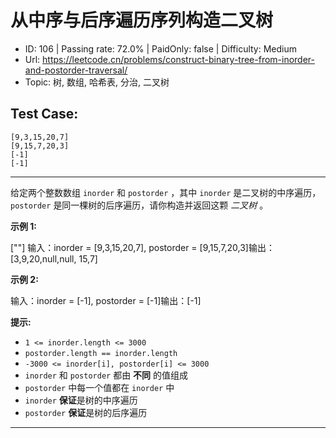 # 从中序与后序遍历序列构造二叉树                                                

* ID: 106     | Passing rate: 72.0% | PaidOnly: false  | Difficulty: Medium 
* Url: https://leetcode.cn/problems/construct-binary-tree-from-inorder-and-postorder-traversal/ 
* Topic: 树, 数组, 哈希表, 分治, 二叉树 

## Test Case:

```
[9,3,15,20,7]
[9,15,7,20,3]
[-1]
[-1]
```

---

给定两个整数数组 `inorder` 和 `postorder` ，其中 `inorder` 是二叉树的中序遍历，
`postorder` 是同一棵树的后序遍历，请你构造并返回这颗 *二叉树* 。


**示例 1:**

[\"\"]
输入：inorder = [9,3,15,20,7], postorder = [9,15,7,20,3]输出：[3,9,20,null,null,
15,7]

**示例 2:**

输入：inorder = [-1], postorder = [-1]输出：[-1]


**提示:**

* `1 <= inorder.length <= 3000`
* `postorder.length == inorder.length`
* `-3000 <= inorder[i], postorder[i] <= 3000`
* `inorder` 和 `postorder` 都由 **不同** 的值组成
* `postorder` 中每一个值都在 `inorder` 中
* `inorder` **保证**是树的中序遍历
* `postorder` **保证**是树的后序遍历

---